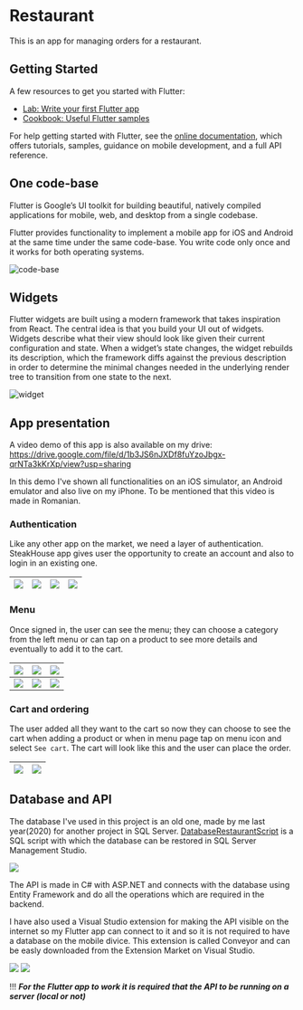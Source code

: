 # Restaurant

This is an app for managing orders for a restaurant.

## Getting Started

A few resources to get you started with Flutter:

- [Lab: Write your first Flutter app](https://flutter.dev/docs/get-started/codelab)
- [Cookbook: Useful Flutter samples](https://flutter.dev/docs/cookbook)

For help getting started with Flutter, see the
[online documentation](https://flutter.dev/docs), which offers tutorials,
samples, guidance on mobile development, and a full API reference.

## One code-base

Flutter is Google’s UI toolkit for building beautiful, natively compiled applications for mobile, web, and desktop from a single codebase.

Flutter provides functionality to implement a mobile app for iOS and Android at the same time under the same code-base. You write code only once and it works for both operating systems.

![code-base](./images/code-base.png)

## Widgets

Flutter widgets are built using a modern framework that takes inspiration from React. The central idea is that you build your UI out of widgets. Widgets describe what their view should look like given their current configuration and state. When a widget’s state changes, the widget rebuilds its description, which the framework diffs against the previous description in order to determine the minimal changes needed in the underlying render tree to transition from one state to the next.

![widget](./images/widget.png)

## App presentation

A video demo of this app is also available on my drive: https://drive.google.com/file/d/1b3JS6nJXDf8fuYzoJbgx-qrNTa3kKrXp/view?usp=sharing

In this demo I've shown all functionalities on an iOS simulator, an Android emulator and also live on my iPhone. To be mentioned that this video is made in Romanian.

### Authentication
 
Like any other app on the market, we need a layer of authentication. SteakHouse app gives user the opportunity to create an account and also to login in an existing one.

|![](./images/start.png)|![](./images/sign-up.png)|![](./images/sign-in.png)|![](./images/signing-in.png)|
|:---:|:---:|:---:|:---:|

### Menu

Once signed in, the user can see the menu; they can choose a category from the left menu or can tap on a product to see more details and eventually to add it to the cart.

|![](./images/menu.png)|![](./images/menu2.png)|![](./images/category.png)|
|:---:|:---:|:---:|
|![](./images/product.png)|![](./images/product-menu.png)|![](./images/product-added.png)|

### Cart and ordering

The user added all they want to the cart so now they can choose to see the cart when adding a product or when in menu page tap on menu icon and select `See cart`. The cart will look like this and the user can place the order.

|![](./images/cart.png)|![](./images/order-placed.png)|
|:---:|:---:|

## Database and API

The database I've used in this project is an old one, made by me last year(2020) for another project in SQL Server. [DatabaseRestaurantScript](./Backend/Restaurant/DatabaseRestaurantScript.sql) is a SQL script with which the database can be restored in SQL Server Management Studio.

![](./images/database.png)

The API is made in C# with ASP.NET and connects with the database using Entity Framework and do all the operations which are required in the backend. 

I have also used a Visual Studio extension for making the API visible on the internet so my Flutter app can connect to it and so it is not required to have a database on the mobile divice. This extension is called Conveyor and can be easly downloaded from the Extension Market on Visual Studio.

![](./images/api-visual.png)
![](./images/api.png)

!!!
***For the Flutter app to work it is required that the API to be running on a server (local or not)***